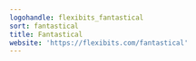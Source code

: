 ```yaml
---
logohandle: flexibits_fantastical
sort: fantastical
title: Fantastical
website: 'https://flexibits.com/fantastical'
---
```

